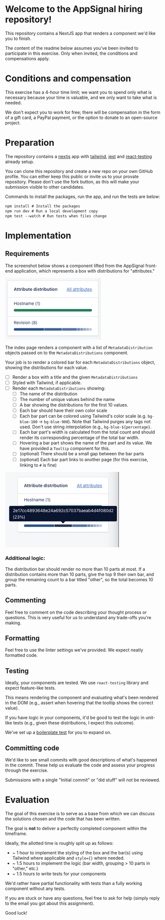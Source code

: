 # Welcome to the AppSignal hiring repository!

This repository contains a NextJS app that renders a component we'd like you to finish.

The content of the readme below assumes you've been invited to participate in this exercise. Only when invited, the conditions and compensations apply.

# Conditions and compensation

This exercise has a 4-hour time limit; we want you to spend only what is necessary because your time is valuable, and we only want to take what is needed.

We don't expect you to work for free; there will be compensation in the form of a gift card, a PayPal payment, or the option to donate to an open-source project.


# Preparation

The repository contains a [nextjs](https://nextjs.org) app with [tailwind](https://tailwindcss.com), [jest](https://jestjs.io) and [react-testing](https://testing-library.com/docs/react-testing-library/intro/) already setup.

You can clone this repository and create a new repo on your own GitHub profile. You can either keep this public or invite us to your provate repository. Please don't use the fork button, as this will make your submission visible to other candidates.

Commands to install the packages, run the app, and run the tests are below:

```
npm install # Install the packages
npm run dev # Run a local development copy
npm test --watch # Run tests when files change
```

# Implementation

## Requirements
The screenshot below shows a component lifted from the AppSignal front-end application, which represents a box with distributions for "attributes."

![Attributes box](./docs/assets/box-example.png)

The index page renders a component with a list of `MetadataDistribution` objects passed on to the `MetadataDistributions` component.

Your job is to render a colored bar for each `MetadataDistributions` object, showing the distributions for each value.

* [ ] Render a box with a title and the given `MetadataDistributions`
* [ ] Styled with Tailwind, if applicable. 
* [ ] Render each `MetadataDistributions` showing:
	* [ ] The name of the distribution
	* [ ] The number of unique values behind the name
	* [ ] A bar showing the distributions for the first 10 values.
	* [ ] Each bar should have their own color scale
	* [ ] Each bar part can be colored using Tailwind's color scale (e.g. `bg-blue-100` → `bg-blue-900`). Note that Tailwind purges any tags not used. Don't use string interpolation (e.g., `bg-blue-${percentage}`.
	* [ ] Each bar part's width is calculated from the total count and should render its corresponding percentage of the total bar width.
	* [ ] Hovering a bar part shows the name of the part and its value. We have provided a `Tooltip` component for this.
	* [ ] (optional) There should be a small gap between the bar parts
	* [ ] (optional) Each bar part links to another page (for this exercise, linking to `#` is fine)

![Tooltip hover](./docs/assets/box-example-hover.png)

### Additional logic:

The distribution bar should render no more than 10 parts at most. 
If a distribution contains more than 10 parts, give the top 9 their own bar, and group the remaining count to a bar titled "other", so the total becomes 10 parts.


## Commenting

Feel free to comment on the code describing your thought process or questions. This is very useful for us to understand any trade-offs you're making.

## Formatting

Feel free to use the linter settings we've provided. We expect neatly formatted code.

## Testing

Ideally, your components are tested. We use `react-testing` library and expect feature-like tests.

This means rendering the component and evaluating what's been rendered in the DOM (e.g., assert when hovering that the tooltip shows the correct value).

If you have logic in your components, it'd be good to test the logic in unit-like tests (e.g., given these distributions, I expect this outcome).

We've set up a [boilerplate test](https://github.com/appsignal/appsignal-hiring/blob/main/components/MetadataDistributions.test.jsx) for you to expand on.


## Committing code
We'd like to see small commits with good descriptions of what's happened in the commit. These help us evaluate the code and assess your progress through the exercise.

Submissions with a single "Initial commit" or "did stuff" will not be reviewed.

# Evaluation

The goal of this exercise is to serve as a base from which we can discuss the solutions chosen and the code that has been written.

The goal is **not** to deliver a perfectly completed component within the timeframe. 

Ideally, the allotted time is roughly split up as follows:

* ~ 1 hour to implement the styling of the box and the bar(s) using Tailwind where applicable and `style={}` where needed.
* ~ 1.5 hours to implement the logic (bar width, grouping > 10 parts in "other," etc.)
* ~ 1.5 hours to write tests for your components

We'd rather have partial functionality with tests than a fully working component without any tests.

If you are stuck or have any questions, feel free to ask for help (simply reply to the email you got about this assignment).

Good luck!
